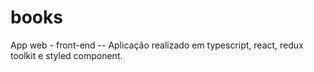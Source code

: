 # books
App web - front-end -- Aplicação realizado em typescript, react, redux toolkit e styled component. 
